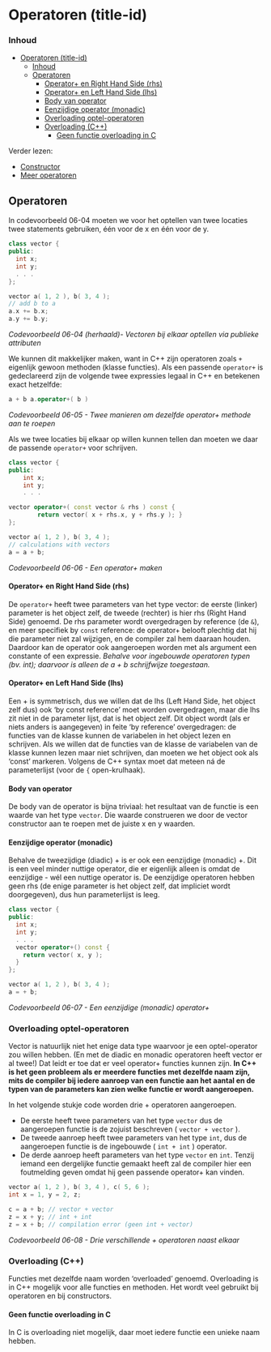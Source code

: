# Operatoren (title-id)

### Inhoud[](toc-id)
- [Operatoren (title-id)](#operatoren-title-id)
    - [Inhoud](#inhoud)
  - [Operatoren](#operatoren)
      - [Operator+ en Right Hand Side (rhs)](#operator-en-right-hand-side-rhs)
      - [Operator+ en Left Hand Side (lhs)](#operator-en-left-hand-side-lhs)
      - [Body van operator](#body-van-operator)
      - [Eenzijdige operator (monadic)](#eenzijdige-operator-monadic)
    - [Overloading optel-operatoren](#overloading-optel-operatoren)
    - [Overloading (C++)](#overloading-c)
      - [Geen functie overloading in C](#geen-functie-overloading-in-c)

Verder lezen:
- [Constructor](./constructor.md)
- [Meer operatoren](./meer-operatoren.md)


## Operatoren
In codevoorbeeld 06-04 moeten we voor het optellen van twee locaties twee statements gebruiken, één voor de x en één voor de y. 

```c++
class vector {
public:
  int x;
  int y;
  . . .
};

vector a( 1, 2 ), b( 3, 4 );
// add b to a
a.x += b.x;
a.y += b.y;
```
*Codevoorbeeld 06-04 (herhaald)- Vectoren bij elkaar optellen via publieke attributen*

We kunnen dit makkelijker maken, want in C++ zijn operatoren zoals `+` eigenlijk gewoon methoden (klasse functies). Als een passende `operator+` is gedeclareerd zijn de volgende twee expressies legaal in C++ en betekenen exact hetzelfde:
```c++
a + b a.operator+( b )
```
*Codevoorbeeld 06-05 - Twee manieren om dezelfde operator+ methode aan te roepen*

Als we twee locaties bij elkaar op willen kunnen tellen dan moeten we daar de passende `operator+` voor schrijven.
```c++
class vector {
public:
    int x;
    int y;
    . . . 

vector operator+( const vector & rhs ) const {
        return vector( x + rhs.x, y + rhs.y ); }
};

vector a( 1, 2 ), b( 3, 4 );
// calculations with vectors
a = a + b;
```
*Codevoorbeeld 06-06 - Een operator+ maken*

#### Operator+ en Right Hand Side (rhs)
De `operator+` heeft twee parameters van het type vector: de eerste (linker) parameter is het object zelf, de tweede (rechter) is hier rhs (Right Hand Side) genoemd. De rhs parameter wordt overgedragen by reference (de `&`), en meer specifiek by `const` reference: de operator+ belooft plechtig dat hij die parameter niet zal wijzigen, en de compiler zal hem daaraan houden. Daardoor kan de operator ook aangeroepen worden met als argument een constante of een expressie.
*Behalve voor ingebouwde operatoren typen (bv. int); daarvoor is alleen de a + b schrijfwijze toegestaan.*

#### Operator+ en Left Hand Side (lhs)
Een + is symmetrisch, dus we willen dat de lhs (Left Hand Side, het object zelf dus) ook ‘by const reference’ moet worden overgedragen, maar die lhs zit niet in de parameter lijst, dat is het object zelf. Dit object wordt (als er niets anders is aangegeven) in feite ‘by reference’ overgedragen: de functies van de klasse kunnen de variabelen in het object lezen en schrijven. Als we willen dat de functies van de klasse de variabelen van de klasse kunnen lezen maar niet schrijven, dan moeten we het object ook als ‘const’ markeren. Volgens de C++ syntax moet dat meteen ná de parameterlijst (voor de `{` open-krulhaak).

#### Body van operator
De body van de operator is bijna triviaal: het resultaat van de functie is een waarde van het type `vector`. Die waarde construeren we door de vector constructor aan te roepen met de juiste x en y waarden.

#### Eenzijdige operator (monadic)
Behalve de tweezijdige (diadic) + is er ook een eenzijdige (monadic) +. Dit is een veel minder nuttige operator, die er eigenlijk alleen is omdat de eenzijdige - wél een nuttige operator is. De eenzijdige operatoren hebben geen rhs (de enige parameter is het object zelf, dat impliciet wordt doorgegeven), dus hun parameterlijst is leeg.

```c++
class vector {
public:
  int x;
  int y;
  . . . 
  vector operator+() const { 
    return vector( x, y ); 
  }
};

vector a( 1, 2 ), b( 3, 4 );
a = + b;
```
*Codevoorbeeld 06-07 - Een eenzijdige (monadic) operator+*

### Overloading optel-operatoren
Vector is natuurlijk niet het enige data type waarvoor je een optel-operator zou willen hebben. (En met de diadic en monadic operatoren heeft vector er al twee!) Dat leidt er toe dat er veel operator+ functies kunnen zijn. **In C++ is het geen probleem als er meerdere functies met dezelfde naam zijn, mits de compiler bij iedere aanroep van een functie aan het aantal en de typen van de parameters kan zien welke functie er wordt aangeroepen.**

In het volgende stukje code worden drie + operatoren aangeroepen. 
- De eerste heeft twee parameters van het type `vector` dus de aangeroepen functie is de zojuist beschreven ( `vector + vector` ). 
- De tweede aanroep heeft twee parameters van het type `int`, dus de aangeroepen functie is de ingebouwde ( `int + int` ) operator. 
- De derde aanroep heeft parameters van het type `vector` en `int`. Tenzij iemand een dergelijke functie gemaakt heeft zal de compiler hier een foutmelding geven omdat hij geen passende operator+ kan vinden.

```c++
vector a( 1, 2 ), b( 3, 4 ), c( 5, 6 ); 
int x = 1, y = 2, z;

c = a + b; // vector + vector
z = x + y; // int + int
z = x + b; // compilation error (geen int + vector)
```
*Codevoorbeeld 06-08 - Drie verschillende + operatoren naast elkaar*

### Overloading (C++)
Functies met dezelfde naam worden ‘overloaded’ genoemd. Overloading is in C++ mogelijk voor alle functies en methoden. Het wordt veel gebruikt bij operatoren en bij constructors.

#### Geen functie overloading in C
In C is overloading niet mogelijk, daar moet iedere functie een unieke naam hebben.